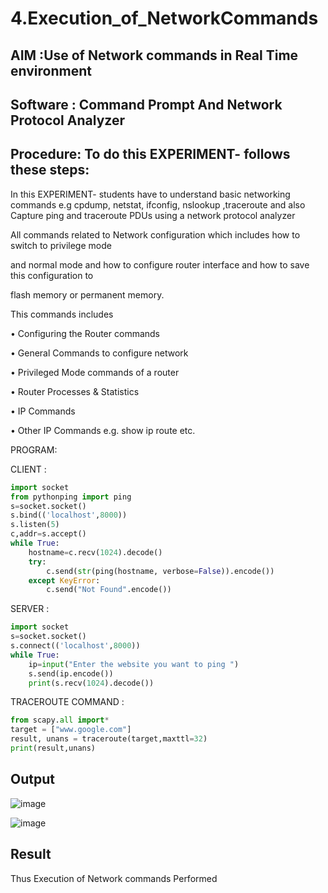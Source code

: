 # 4.Execution_of_NetworkCommands
## AIM :Use of Network commands in Real Time environment
## Software : Command Prompt And Network Protocol Analyzer
## Procedure: To do this EXPERIMENT- follows these steps:

In this EXPERIMENT- students have to understand basic networking commands e.g cpdump, netstat, ifconfig, nslookup ,traceroute and also Capture ping and traceroute PDUs using a network protocol analyzer 

All commands related to Network configuration which includes how to switch to privilege mode

and normal mode and how to configure router interface and how to save this configuration to

flash memory or permanent memory.

This commands includes

• Configuring the Router commands

• General Commands to configure network

• Privileged Mode commands of a router 

• Router Processes & Statistics

• IP Commands

• Other IP Commands e.g. show ip route etc.


PROGRAM:

CLIENT :

```python
import socket
from pythonping import ping
s=socket.socket()
s.bind(('localhost',8000))
s.listen(5)
c,addr=s.accept()
while True:
    hostname=c.recv(1024).decode()
    try:
        c.send(str(ping(hostname, verbose=False)).encode())
    except KeyError:
        c.send("Not Found".encode())
```  

SERVER :
```python
import socket
s=socket.socket()
s.connect(('localhost',8000))
while True:
    ip=input("Enter the website you want to ping ")
    s.send(ip.encode())
    print(s.recv(1024).decode())
```
TRACEROUTE COMMAND :
```python
from scapy.all import*
target = ["www.google.com"]
result, unans = traceroute(target,maxttl=32)
print(result,unans)
```
## Output
![image](https://github.com/user-attachments/assets/0b22396f-35b1-42b2-a6cc-c72c072347fd)

![image](https://github.com/user-attachments/assets/974135e4-d1b7-40f4-9771-051134b2c04c)

## Result
Thus Execution of Network commands Performed 
